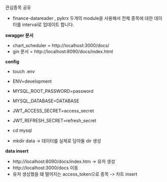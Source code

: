 관심종목 공유
- finance-datareader , pykrx 두개의 module을 사용해서 전체 종목에 대한 데이터를 interval로 업데이트 합니다.

**swagger 문서**
* chart_scheduler = http://localhost:3000/docs/
* gin 문서 = http://localhost:8090/docs/index.html

**config**
* touch .env
* ENV=development
* MYSQL_ROOT_PASSWORD=password
* MYSQL_DATABASE=DATABASE
* JWT_ACCESS_SECRET=access_secret
* JWT_REFRESH_SECRET=refresh_secret

* cd mysql
* mkdir data -> 데이터를 실제로 담아둘 dir 생성

**data insert**
* http://localhost:8090/docs/index.htm -> 유저 생성
* http://localhost:3000/docs 이동
* 유저 생성했을 떄 떨어지는 access_token으로 종목 -> 차트 insert
